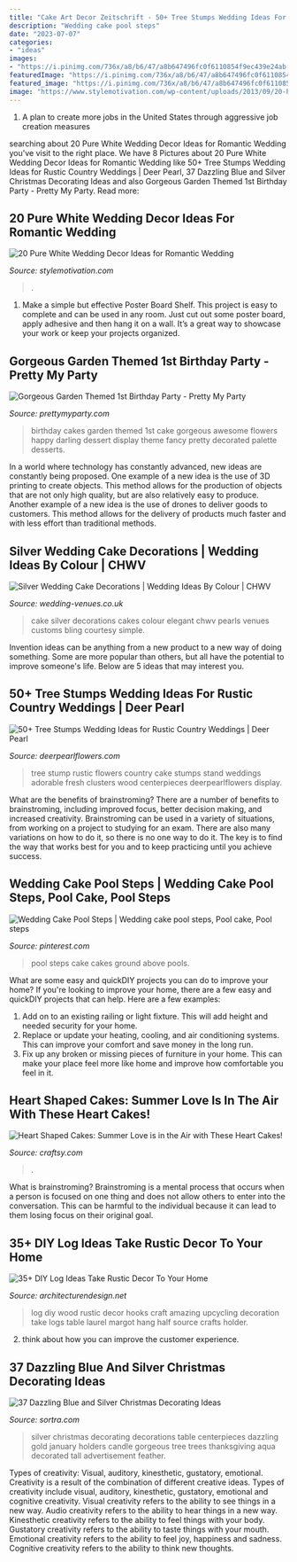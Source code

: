 ```yaml
---
title: "Cake Art Decor Zeitschrift - 50+ Tree Stumps Wedding Ideas For Rustic Country Weddings"
description: "Wedding cake pool steps"
date: "2023-07-07"
categories:
- "ideas"
images:
- "https://i.pinimg.com/736x/a8/b6/47/a8b647496fc0f6110854f9ec439e24ab.jpg"
featuredImage: "https://i.pinimg.com/736x/a8/b6/47/a8b647496fc0f6110854f9ec439e24ab.jpg"
featured_image: "https://i.pinimg.com/736x/a8/b6/47/a8b647496fc0f6110854f9ec439e24ab.jpg"
image: "https://www.stylemotivation.com/wp-content/uploads/2013/09/20-Pure-White-Wedding-Décor-Ideas-for-Romantic-Wedding-13.jpg"
---
```



1. A plan to create more jobs in the United States through aggressive job creation measures 

	

		
searching about 20 Pure White Wedding Decor Ideas for Romantic Wedding you've visit to the right place. We have 8 Pictures about 20 Pure White Wedding Decor Ideas for Romantic Wedding like 50+ Tree Stumps Wedding Ideas for Rustic Country Weddings | Deer Pearl, 37 Dazzling Blue and Silver Christmas Decorating Ideas and also Gorgeous Garden Themed 1st Birthday Party - Pretty My Party. Read more:
		
    
## 20 Pure White Wedding Decor Ideas For Romantic Wedding

<img loading=lazy src="https://www.stylemotivation.com/wp-content/uploads/2013/09/20-Pure-White-Wedding-Décor-Ideas-for-Romantic-Wedding-13.jpg" onerror="this.onerror=null;this.src='https://tse4.mm.bing.net/th?id=OIP.pC3XCNI9bUoUGfRAXhXL6wHaLK&amp;pid=15.1';" alt="20 Pure White Wedding Decor Ideas for Romantic Wedding">

_Source: stylemotivation.com_

>. 

	

1. Make a simple but effective Poster Board Shelf. This project is easy to complete and can be used in any room. Just cut out some poster board, apply adhesive and then hang it on a wall. It’s a great way to showcase your work or keep your projects organized.

    
## Gorgeous Garden Themed 1st Birthday Party - Pretty My Party

<img loading=lazy src="https://zolpwsuwoq-flywheel.netdna-ssl.com/wp-content/uploads/2017/10/Birthday-Cake.jpg" onerror="this.onerror=null;this.src='https://tse2.mm.bing.net/th?id=OIP.Gb7umjhsvMkZcmK-x8MxdAHaLG&amp;pid=15.1';" alt="Gorgeous Garden Themed 1st Birthday Party - Pretty My Party">

_Source: prettymyparty.com_

>birthday cakes garden themed 1st cake gorgeous awesome flowers happy darling dessert display theme fancy pretty decorated palette desserts. 

	

In a world where technology has constantly advanced, new ideas are constantly being proposed. One example of a new idea is the use of 3D printing to create objects. This method allows for the production of objects that are not only high quality, but are also relatively easy to produce. Another example of a new idea is the use of drones to deliver goods to customers. This method allows for the delivery of products much faster and with less effort than traditional methods.

    
## Silver Wedding Cake Decorations | Wedding Ideas By Colour | CHWV

<img loading=lazy src="https://www.wedding-venues.co.uk/sites/default/files/Silver-wedding-cake-decorations-Pearls_GoCustomCakesbyB_2.jpg" onerror="this.onerror=null;this.src='https://tse4.mm.bing.net/th?id=OIP.Lk8dRPakM00yY_wfCUY-twHaLH&amp;pid=15.1';" alt="Silver Wedding Cake Decorations | Wedding Ideas By Colour | CHWV">

_Source: wedding-venues.co.uk_

>cake silver decorations cakes colour elegant chwv pearls venues customs bling courtesy simple. 

	

Invention ideas can be anything from a new product to a new way of doing something. Some are more popular than others, but all have the potential to improve someone's life. Below are 5 ideas that may interest you.

    
## 50+ Tree Stumps Wedding Ideas For Rustic Country Weddings | Deer Pearl

<img loading=lazy src="http://www.deerpearlflowers.com/wp-content/uploads/2015/05/tree-stump-cake-stand-is-adorable-with-clusters-of-fresh-flowers-on-the-cake-682x1024.jpg" onerror="this.onerror=null;this.src='https://tse4.mm.bing.net/th?id=OIP.cbM1PZmXXpMESfyuA43B2AHaLH&amp;pid=15.1';" alt="50+ Tree Stumps Wedding Ideas for Rustic Country Weddings | Deer Pearl">

_Source: deerpearlflowers.com_

>tree stump rustic flowers country cake stumps stand weddings adorable fresh clusters wood centerpieces deerpearlflowers display. 

	

What are the benefits of brainstroming?
There are a number of benefits to brainstroming, including improved focus, better decision making, and increased creativity. Brainstroming can be used in a variety of situations, from working on a project to studying for an exam. There are also many variations on how to do it, so there is no one way to do it. The key is to find the way that works best for you and to keep practicing until you achieve success.

    
## Wedding Cake Pool Steps | Wedding Cake Pool Steps, Pool Cake, Pool Steps

<img loading=lazy src="https://i.pinimg.com/736x/a8/b6/47/a8b647496fc0f6110854f9ec439e24ab.jpg" onerror="this.onerror=null;this.src='https://tse4.mm.bing.net/th?id=OIP.BZf0SYWFRjoCIS6KnUTMFAHaHa&amp;pid=15.1';" alt="Wedding Cake Pool Steps | Wedding cake pool steps, Pool cake, Pool steps">

_Source: pinterest.com_

>pool steps cake cakes ground above pools. 

	

What are some easy and quickDIY projects you can do to improve your home?
If you're looking to improve your home, there are a few easy and quickDIY projects that can help. Here are a few examples: 
1. Add on to an existing railing or light fixture. This will add height and needed security for your home.
2. Replace or update your heating, cooling, and air conditioning systems. This can improve your comfort and save money in the long run.
3. Fix up any broken or missing pieces of furniture in your home. This can make your place feel more like home and improve how comfortable you feel in it.

    
## Heart Shaped Cakes: Summer Love Is In The Air With These Heart Cakes!

<img loading=lazy src="https://d2culxnxbccemt.cloudfront.net/craft/content/uploads/2013/07/20213332/love.png" onerror="this.onerror=null;this.src='https://tse1.mm.bing.net/th?id=OIP.vIk3J-N6Go3QinlTDqBFUwHaKs&amp;pid=15.1';" alt="Heart Shaped Cakes: Summer Love is in the Air with These Heart Cakes!">

_Source: craftsy.com_

>. 

	

What is brainstroming? Brainstroming is a mental process that occurs when a person is focused on one thing and does not allow others to enter into the conversation. This can be harmful to the individual because it can lead to them losing focus on their original goal.

    
## 35+ DIY Log Ideas Take Rustic Decor To Your Home

<img loading=lazy src="http://cdn.architecturendesign.net/wp-content/uploads/2014/09/22-Hooks-on-a-log.jpg" onerror="this.onerror=null;this.src='https://tse3.mm.bing.net/th?id=OIP.V7pIA0b_pu5X98JqS4kIawHaLH&amp;pid=15.1';" alt="35+ DIY Log Ideas Take Rustic Decor To Your Home">

_Source: architecturendesign.net_

>log diy wood rustic decor hooks craft amazing upcycling decoration take logs table laurel margot hang half source crafts holder. 

	

2. think about how you can improve the customer experience.

    
## 37 Dazzling Blue And Silver Christmas Decorating Ideas

<img loading=lazy src="https://www.sortra.com/wp-content/uploads/2014/12/christmas-silver-blue-decor002.jpg" onerror="this.onerror=null;this.src='https://tse4.mm.bing.net/th?id=OIP.gnUV4VlHs65M9r5pf8OMbAHaFj&amp;pid=15.1';" alt="37 Dazzling Blue and Silver Christmas Decorating Ideas">

_Source: sortra.com_

>silver christmas decorating decorations table centerpieces dazzling gold january holders candle gorgeous tree trees thanksgiving aqua decorated tall advertisement feather. 

	

Types of creativity: Visual, auditory, kinesthetic, gustatory, emotional.
Creativity is a result of the combination of different creative ideas. Types of creativity include visual, auditory, kinesthetic, gustatory, emotional and cognitive creativity. Visual creativity refers to the ability to see things in a new way. Audio creativity refers to the ability to hear things in a new way. Kinesthetic creativity refers to the ability to feel things with your body. Gustatory creativity refers to the ability to taste things with your mouth. Emotional creativity refers to the ability to feel joy, happiness and sadness. Cognitive creativity refers to the ability to think new thoughts.

